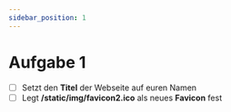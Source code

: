 ```yaml
---
sidebar_position: 1
---
```



# Aufgabe 1

- [ ] Setzt den **Titel** der Webseite auf euren Namen 
- [ ] Legt **/static/img/favicon2.ico** als neues **Favicon** fest 
